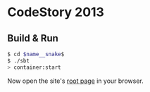 # CodeStory 2013 #

## Build & Run ##

```sh
$ cd $name__snake$
$ ./sbt
> container:start
```

Now open the site's [root page](http://localhost:8080/) in your browser.
